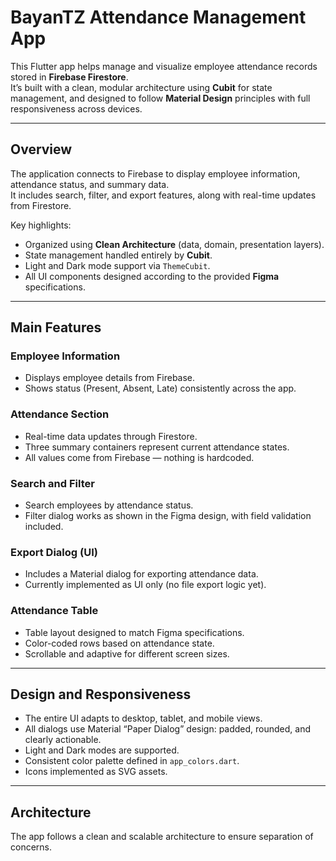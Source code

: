 # BayanTZ Attendance Management App

This Flutter app helps manage and visualize employee attendance records stored in **Firebase Firestore**.  
It’s built with a clean, modular architecture using **Cubit** for state management, and designed to follow **Material Design** principles with full responsiveness across devices.

---

##  Overview

The application connects to Firebase to display employee information, attendance status, and summary data.  
It includes search, filter, and export features, along with real-time updates from Firestore.

Key highlights:
- Organized using **Clean Architecture** (data, domain, presentation layers).
- State management handled entirely by **Cubit**.
- Light and Dark mode support via `ThemeCubit`.
- All UI components designed according to the provided **Figma** specifications.

---

##  Main Features

###  Employee Information
- Displays employee details from Firebase.
- Shows status (Present, Absent, Late) consistently across the app.

###  Attendance Section
- Real-time data updates through Firestore.
- Three summary containers represent current attendance states.
- All values come from Firebase — nothing is hardcoded.

###  Search and Filter
- Search employees by attendance status.
- Filter dialog works as shown in the Figma design, with field validation included.

###  Export Dialog (UI)
- Includes a Material dialog for exporting attendance data.
- Currently implemented as UI only (no file export logic yet).

###  Attendance Table
- Table layout designed to match Figma specifications.
- Color-coded rows based on attendance state.
- Scrollable and adaptive for different screen sizes.

---

##  Design and Responsiveness

- The entire UI adapts to desktop, tablet, and mobile views.
- All dialogs use Material “Paper Dialog” design: padded, rounded, and clearly actionable.
- Light and Dark modes are supported.
- Consistent color palette defined in `app_colors.dart`.
- Icons implemented as SVG assets.

---

##  Architecture

The app follows a clean and scalable architecture to ensure separation of concerns.

